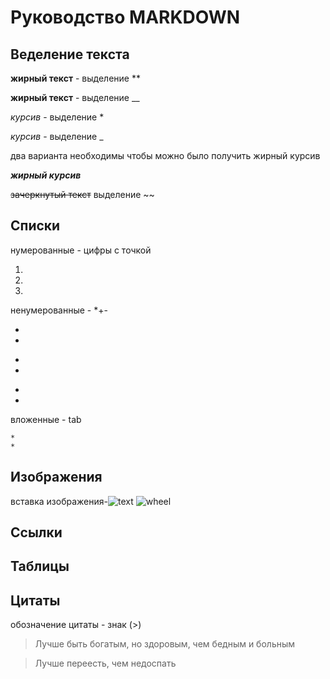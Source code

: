 # Руководство MARKDOWN

## Веделение текста

**жирный текст** - выделение **

__жирный текст__ -  выделение __

*курсив* -  выделение *

_курсив_ -  выделение _

два варианта необходимы чтобы можно было получить жирный курсив

_**жирный курсив**_

~~зачеркнутый текст~~ выделение ~~

## Списки

нумерованные - цифры с точкой

1.  
2.  
3.  

ненумерованные - *+-

*
*

+
+

-
-

вложенные - tab

    *
    *

## Изображения
вставка изображения-![text](filename)
![wheel](IMG_4448.jpeg)
## Ссылки

## Таблицы

## Цитаты
обозначение цитаты - знак (>)
>Лучше быть богатым, но здоровым, чем бедным и больным

>Лучше переесть, чем недоспать